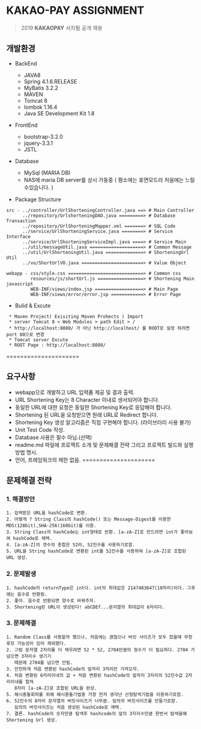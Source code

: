 KAKAO-PAY ASSIGNMENT
=====================
> 2019 **KAKAOPAY** 서치펌 공개 채용
## 개발환경

* BackEnd
  * JAVA8
  * Spring 4.1.6.RELEASE
  * MyBatis 3.2.2
  * MAVEN
  * Tomcat 8
  * lombok 1.16.4
  * Java SE Development Kit 1.8
  
* FrontEnd
  * bootstrap-3.2.0
  * jquery-3.3.1
  * JSTL
  
* Database
  * MySql (MARIA DB)
  * NAS에 maria DB server를 상시 가동중 ( 평소에는 휴면모드라 처음에는 느릴수있습니다. )
  
* Package Structure
```
src - ../controller/UrlShorteningController.java ==> # Main Controller
      ../repository/UrlshorteningDAO.java =========> # Database Transaction 
      ../repository/UrlShorteningMapper.xml =======> # SQL Code
      ../service/UrlShorteningService.java ========> # Service Interface
      ../service/UrlShorteningServiceImpl.java ====> # Service Main
      ../util/messageUtil.java ====================> # Common Message
      ../util/UrlShorteningUtil.java ==============> # ShorteningUrl Util
      ../vo/ShortUrlVO.java =======================> # Value Object
      
webapp - css/style.css ============================> # Common css
         resources/js/shortUrl.js =================> # Shortening Main javascript
         WEB-INF/views/index.jsp ==================> # Main Page
         WEB-INF/views/error/error.jsp ============> # Error Page
```

* Bulid & Excute
```
 * Maven Project( Exisiting Maven Prohects ) Import
 * server Tomcat 8 > Web Modules > path Edit > /  
 * http://localhost:8080/ 가 아닌 http://localhost/ 를 ROOT로 설정 하려면 port 80으로 변경
 * Tomcat server Excute
 * ROOT Page : http://localhost:8080/
```
=====================


요구사항
---------------------
* webapp으로 개발하고 URL 입력폼 제공 및 결과 출력.
* URL Shortening Key는 8 Character 이내로 생서되어야 합니다.
* 동일한 URL에 대한 요청은 동일한 Shortening Key로 응답해야 합니다.
* Shortening 된 URL을 요청받으면 원래 URL로 Redirect 합니다.
* Shortening Key 생성 알고리즘은 직접 구현해야 합니다. (라이브러리 사용 불가)
* Unit Test Code 작성.
* Database 사용은 필수 아님.(선택)
* readme.md 파일에 프로젝트 소개 및 문제해결 전략 그리고 프로젝트 빌드와 실행방법 명시.
* 언어, 프레임워크의 제한 없음.
=====================


문제해결 전략
---------------------
### 1. 해결방안
```
1. 입력받은 URL을 hashCode로 변환.
2. 어떻게 ? String Class의 hashCode() 또는 Message-Digest를 이용한 MD5(128bit),SHA-256(160bit)를 이용.
3. String Class의 hashCode는 int형태로 반환. [a-zA-Z]로 만드려면 int가 좋아보여 hashCode로 채택.
4. [a-zA-Z]의 갯수의 총합은 52라, 52진수를 사용하기로함.
5. URL을 String hashCode로 변환된 int를 52진수를 사용하여 [a-zA-Z]로 조합된 URL 생성.
```

### 2. 문제발생
```
1. hashCode의 returnType은 int다. int의 최대값은 2147483647(10자리)이다. 그후에는 음수로 반환됨.
2. 좋아. 음수로 반환되면 양수로 바꿔주자.
3. Shortening된 URL이 생성된다! abCDEf...문자열의 최대값이 6자리다.
```

### 3. 문제해결
```
1. Random Class를 사용할까 했으나, 처음에는 괜찮으나 버킷 사이즈가 모두 찼을때 무한루프 가능성이 있어 제외했다.
2. 그럼 문자열 2자리를 더 채우려면 52 * 52, 2704만큼의 정수가 더 필요하다. 2704 가 넘으면 3자리수 생기기 
   때문에 2704를 넘으면 안됨.
3. 안전하게 처음 변환된 hashCode의 앞자리 3자리만 가져오자.
4. 처음 변환된 6자리이내의 값 + 처음 변환된 hashCode의 앞자리 3자리의 52진수값 2자리이내를 합쳐 
   8자리 [a-zA-Z]로 조합된 URL을 완성.
5. 해시충돌회피를 위해 해시충돌기법중 가장 먼저 생각난 선형탐색기법을 이용하기로함.
6. 52진수의 8자리 문자열의 버킷사이즈가 너무큼. 임의의 버킷사이즈를 만들기로함. 
   임의의 버킷사이즈는 처음 생성된 hashCode로 채택.
7. 결론. hashCode의 숫자만큼 탐색후 hashcode의 앞의 3자리수만큼 한번서 탐색을해 Shortening Url 생성.
```



